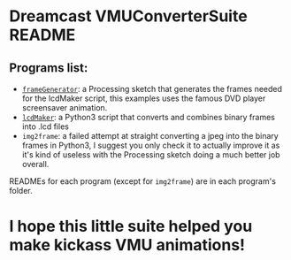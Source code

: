# Dreamcast VMUConverterSuite README

## Programs list:
 * [`frameGenerator`](./frameGenerator): a Processing sketch that generates the frames needed for the lcdMaker script, this examples uses the famous DVD player screensaver animation.
 * [`lcdMaker`](./lcdMaker): a Python3 script that converts and combines binary frames into .lcd files
 * `img2frame`: a failed attempt at straight converting a jpeg into the binary frames in Python3, I suggest you only check it to actually improve it as it's kind of useless with the Processing sketch doing a much better job overall. 

 READMEs for each program (except for `img2frame`) are in each program's folder.

# I hope this little suite helped you make kickass VMU animations!
